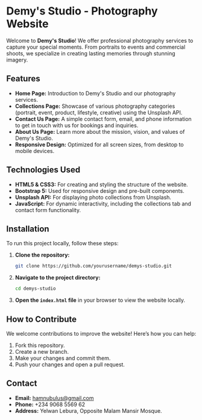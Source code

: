 # Demy's Studio - Photography Website

Welcome to **Demy's Studio**! We offer professional photography services to capture your special moments. From portraits to events and commercial shoots, we specialize in creating lasting memories through stunning imagery.


<!-- ## Demo [View Live Website](#) -->

## Features

- **Home Page:** Introduction to Demy's Studio and our photography services.
- **Collections Page:** Showcase of various photography categories (portrait, event, product, lifestyle, creative) using the Unsplash API.
- **Contact Us Page:** A simple contact form, email, and phone information to get in touch with us for bookings and inquiries.
- **About Us Page:** Learn more about the mission, vision, and values of Demy's Studio.
- **Responsive Design:** Optimized for all screen sizes, from desktop to mobile devices.

## Technologies Used

- **HTML5 & CSS3:** For creating and styling the structure of the website.
- **Bootstrap 5:** Used for responsive design and pre-built components.
- **Unsplash API:** For displaying photo collections from Unsplash.
- **JavaScript:** For dynamic interactivity, including the collections tab and contact form functionality.

## Installation

To run this project locally, follow these steps:

1. **Clone the repository:**

    ```bash
    git clone https://github.com/yourusername/demys-studio.git
    ```

2. **Navigate to the project directory:**

    ```bash
    cd demys-studio
    ```

3. **Open the `index.html` file** in your browser to view the website locally.

## How to Contribute

We welcome contributions to improve the website! Here’s how you can help:

1. Fork this repository.
2. Create a new branch.
3. Make your changes and commit them.
4. Push your changes and open a pull request.

## Contact

- **Email:** [hamnubulus@gmail.com](mailto:hamnubulus@gmail.com)
- **Phone:** +234 9068 5569 62
- **Address:** Yelwan Lebura, Opposite Malam Mansir Mosque.


